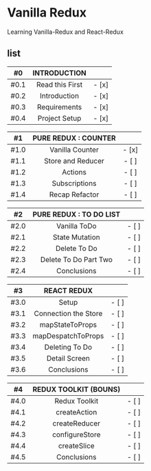 # Vanilla Redux

Learning Vanilla-Redux and React-Redux

## list

|  #0  |  INTRODUCTION   |                    |
| :--: | :-------------: | :----------------: |
| #0.1 | Read this First | <span>- [x]</span> |
| #0.2 |  Introduction   | <span>- [x]</span> |
| #0.3 |  Requirements   | <span>- [x]</span> |
| #0.4 |  Project Setup  | <span>- [x]</span> |

|  #1  | PURE REDUX : COUNTER |                    |
| :--: | :------------------: | :----------------: |
| #1.0 |   Vanilla Counter    | <span>- [x]</span> |
| #1.1 |  Store and Reducer   | <span>- [ ]</span> |
| #1.2 |       Actions        | <span>- [ ]</span> |
| #1.3 |    Subscriptions     | <span>- [ ]</span> |
| #1.4 |    Recap Refactor    | <span>- [ ]</span> |

|  #2  | PURE REDUX : TO DO LIST |                    |
| :--: | :---------------------: | :----------------: |
| #2.0 |      Vanilla ToDo       | <span>- [ ]</span> |
| #2.1 |     State Mutation      | <span>- [ ]</span> |
| #2.2 |      Delete To Do       | <span>- [ ]</span> |
| #2.3 |  Delete To Do Part Two  | <span>- [ ]</span> |
| #2.4 |       Conclusions       | <span>- [ ]</span> |

|  #3  |     REACT REDUX      |                    |
| :--: | :------------------: | :----------------: |
| #3.0 |        Setup         | <span>- [ ]</span> |
| #3.1 | Connection the Store | <span>- [ ]</span> |
| #3.2 |   mapStateToProps    | <span>- [ ]</span> |
| #3.3 |  mapDespatchToProps  | <span>- [ ]</span> |
| #3.4 |    Deleting To Do    | <span>- [ ]</span> |
| #3.5 |    Detail Screen     | <span>- [ ]</span> |
| #3.6 |     Conclusions      | <span>- [ ]</span> |

|  #4  | REDUX TOOLKIT (BOUNS) |                    |
| :--: | :-------------------: | :----------------: |
| #4.0 |     Redux Toolkit     | <span>- [ ]</span> |
| #4.1 |     createAction      | <span>- [ ]</span> |
| #4.2 |     createReducer     | <span>- [ ]</span> |
| #4.3 |    configureStore     | <span>- [ ]</span> |
| #4.4 |      createSlice      | <span>- [ ]</span> |
| #4.5 |      Conclusions      | <span>- [ ]</span> |
